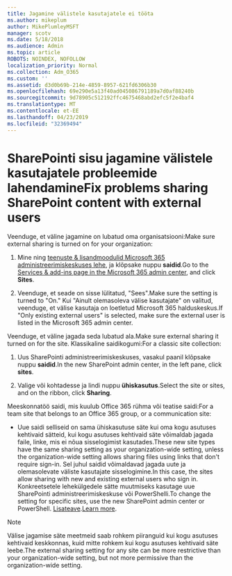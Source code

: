 ```yaml
---
title: Jagamine välistele kasutajatele ei tööta
ms.author: mikeplum
author: MikePlumleyMSFT
manager: scotv
ms.date: 5/18/2018
ms.audience: Admin
ms.topic: article
ROBOTS: NOINDEX, NOFOLLOW
localization_priority: Normal
ms.collection: Adm_O365
ms.custom: ''
ms.assetid: d3d0b69b-214e-4859-8957-621fd6306b30
ms.openlocfilehash: 69e290e5a13f40ad045086791189a7d0af88240b
ms.sourcegitcommit: 9d78905c512192ffc4675468abd2efc5f2e4baf4
ms.translationtype: MT
ms.contentlocale: et-EE
ms.lasthandoff: 04/23/2019
ms.locfileid: "32369494"
---
```

# <a name="fix-problems-sharing-sharepoint-content-with-external-users"></a><span data-ttu-id="ad5b7-102">SharePointi sisu jagamine välistele kasutajatele probleemide lahendamine</span><span class="sxs-lookup"><span data-stu-id="ad5b7-102">Fix problems sharing SharePoint content with external users</span></span>

<span data-ttu-id="ad5b7-103">Veenduge, et väline jagamine on lubatud oma organisatsiooni:</span><span class="sxs-lookup"><span data-stu-id="ad5b7-103">Make sure external sharing is turned on for your organization:</span></span>
  
1. <span data-ttu-id="ad5b7-104">Mine ning [teenuste &amp; lisandmoodulid Microsoft 365 administreerimiskeskuses lehe](https://portal.office.com/adminportal/home#/Settings/ServicesAndAddIns), ja klõpsake nuppu **saidid**.</span><span class="sxs-lookup"><span data-stu-id="ad5b7-104">Go to the [Services &amp; add-ins page in the Microsoft 365 admin center](https://portal.office.com/adminportal/home#/Settings/ServicesAndAddIns), and click **Sites**.</span></span>
    
2. <span data-ttu-id="ad5b7-105">Veenduge, et seade on sisse lülitatud, "Sees".</span><span class="sxs-lookup"><span data-stu-id="ad5b7-105">Make sure the setting is turned to "On."</span></span> <span data-ttu-id="ad5b7-106">Kui "Ainult olemasoleva välise kasutajate" on valitud, veenduge, et välise kasutaja on loetletud Microsoft 365 halduskeskus.</span><span class="sxs-lookup"><span data-stu-id="ad5b7-106">If "Only existing external users" is selected, make sure the external user is listed in the Microsoft 365 admin center.</span></span>
    
<span data-ttu-id="ad5b7-107">Veenduge, et väline jagada seda lubatud ala.</span><span class="sxs-lookup"><span data-stu-id="ad5b7-107">Make sure external sharing it turned on for the site.</span></span> <span data-ttu-id="ad5b7-108">Klassikaline saidikogumi:</span><span class="sxs-lookup"><span data-stu-id="ad5b7-108">For a classic site collection:</span></span>
  
1. <span data-ttu-id="ad5b7-109">Uus SharePointi administreerimiskeskuses, vasakul paanil klõpsake nuppu **saidid**.</span><span class="sxs-lookup"><span data-stu-id="ad5b7-109">In the new SharePoint admin center, in the left pane, click **sites**.</span></span>
    
2. <span data-ttu-id="ad5b7-110">Valige või kohtadesse ja lindi nuppu **ühiskasutus**.</span><span class="sxs-lookup"><span data-stu-id="ad5b7-110">Select the site or sites, and on the ribbon, click **Sharing**.</span></span>
    
<span data-ttu-id="ad5b7-111">Meeskonnatöö saidi, mis kuulub Office 365 rühma või teatise saidi:</span><span class="sxs-lookup"><span data-stu-id="ad5b7-111">For a team site that belongs to an Office 365 group, or a communication site:</span></span>
  
- <span data-ttu-id="ad5b7-112">Uue saidi selliseid on sama ühiskasutuse säte kui oma kogu asutuses kehtivaid sätteid, kui kogu asutuses kehtivaid säte võimaldab jagada faile, linke, mis ei nõua sisselogimist kasutades.</span><span class="sxs-lookup"><span data-stu-id="ad5b7-112">These new site types have the same sharing setting as your organization-wide setting, unless the organization-wide setting allows sharing files using links that don't require sign-in.</span></span> <span data-ttu-id="ad5b7-113">Sel juhul saidid võimaldavad jagada uute ja olemasolevate väliste kasutajate sisselogimine.</span><span class="sxs-lookup"><span data-stu-id="ad5b7-113">In this case, the sites allow sharing with new and existing external users who sign in.</span></span> <span data-ttu-id="ad5b7-114">Konkreetsetele lehekülgedele sätte muutmiseks kasutage uue SharePointi administreerimiskeskuse või PowerShelli.</span><span class="sxs-lookup"><span data-stu-id="ad5b7-114">To change the setting for specific sites, use the new SharePoint admin center or PowerShell.</span></span> <span data-ttu-id="ad5b7-115">[Lisateave](https://go.microsoft.com/fwlink/?linkid=871863).</span><span class="sxs-lookup"><span data-stu-id="ad5b7-115">[Learn more](https://go.microsoft.com/fwlink/?linkid=871863).</span></span>
    
> [!NOTE]
> <span data-ttu-id="ad5b7-116">Välise jagamise säte meetmeid saab rohkem piiranguid kui kogu asutuses kehtivaid keskkonnas, kuid mitte rohkem kui kogu asutuses kehtivaid säte leebe.</span><span class="sxs-lookup"><span data-stu-id="ad5b7-116">The external sharing setting for any site can be more restrictive than your organization-wide setting, but not more permissive than the organization-wide setting.</span></span> 
  

